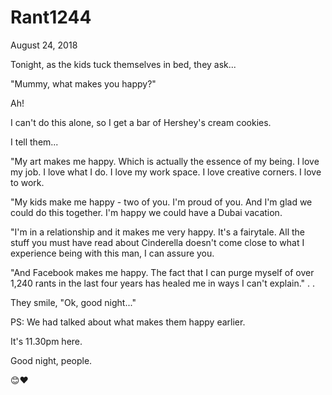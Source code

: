 # Rant1244


August 24, 2018

Tonight, as the kids tuck themselves in bed, they ask...

"Mummy, what makes you happy?"

Ah!

I can't do this alone, so I get a bar of Hershey's cream cookies.

I tell them...

"My art makes me happy. Which is actually the essence of my being. I love my job. I love what I do. I love my work space. I love creative corners. I love to work.

"My kids make me happy - two of you. I'm proud of you. And I'm glad we could do this together. I'm happy we could have a Dubai vacation.

"I'm in a relationship and it makes me very happy. It's a fairytale. All the stuff you must have read about Cinderella doesn't come close to what I experience being with this man, I can assure you.

"And Facebook makes me happy. The fact that I can purge myself of over 1,240 rants in the last four years has healed me in ways I can't explain."
.
.

They smile, "Ok, good night..."

PS: We had talked about what makes them happy earlier.

It's 11.30pm here.

Good night, people.

😊❤